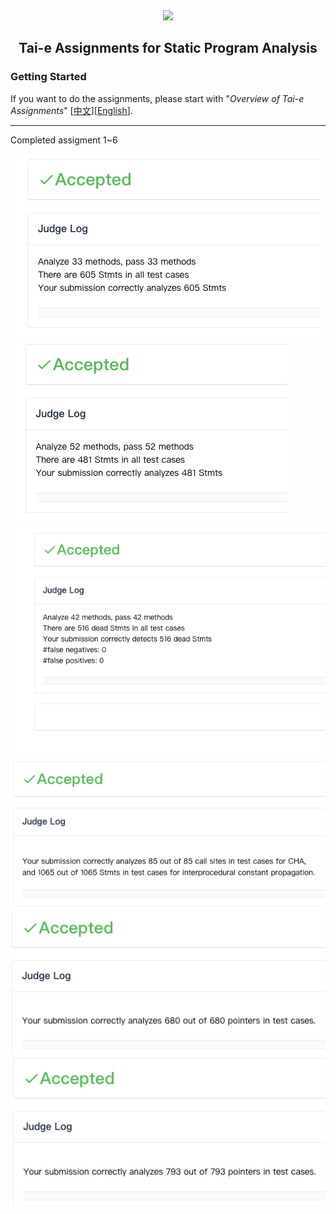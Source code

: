 <div align="center">
  <a href="https://tai-e.pascal-lab.net/">
    <img src="https://tai-e.pascal-lab.net/o-tai-e.webp" height="200">
  </a>

## Tai-e Assignments for Static Program Analysis
</div>

### Getting Started

If you want to do the assignments, please start with "*Overview of Tai-e Assignments*" [[中文](https://tai-e.pascal-lab.net/intro/overview.html)][[English](https://tai-e.pascal-lab.net/en/intro/overview.html)].

---

Completed assigment 1~6

![A1](./A1/tai-e/A1/judge_result.png)
![A2](./A2/tai-e/A2/img.png)
![A3](./A3/tai-e/A3/img.png)
![A4](./A4/tai-e/A4/img.png)
![A5](./A5/tai-e/A5/img.png)
![A6](./A6/tai-e/A6/img.png)


